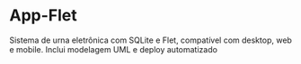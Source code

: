 # App-Flet
Sistema de urna eletrônica com SQLite e Flet, compatível com desktop, web e mobile. Inclui modelagem UML e deploy automatizado
